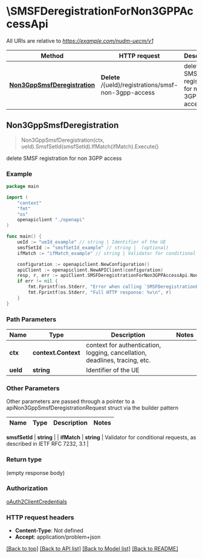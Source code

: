 # \SMSFDeregistrationForNon3GPPAccessApi

All URIs are relative to *https://example.com/nudm-uecm/v1*

Method | HTTP request | Description
------------- | ------------- | -------------
[**Non3GppSmsfDeregistration**](SMSFDeregistrationForNon3GPPAccessApi.md#Non3GppSmsfDeregistration) | **Delete** /{ueId}/registrations/smsf-non-3gpp-access | delete SMSF registration for non 3GPP access



## Non3GppSmsfDeregistration

> Non3GppSmsfDeregistration(ctx, ueId).SmsfSetId(smsfSetId).IfMatch(ifMatch).Execute()

delete SMSF registration for non 3GPP access

### Example

```go
package main

import (
    "context"
    "fmt"
    "os"
    openapiclient "./openapi"
)

func main() {
    ueId := "ueId_example" // string | Identifier of the UE
    smsfSetId := "smsfSetId_example" // string |  (optional)
    ifMatch := "ifMatch_example" // string | Validator for conditional requests, as described in IETF RFC 7232, 3.1 (optional)

    configuration := openapiclient.NewConfiguration()
    apiClient := openapiclient.NewAPIClient(configuration)
    resp, r, err := apiClient.SMSFDeregistrationForNon3GPPAccessApi.Non3GppSmsfDeregistration(context.Background(), ueId).SmsfSetId(smsfSetId).IfMatch(ifMatch).Execute()
    if err != nil {
        fmt.Fprintf(os.Stderr, "Error when calling `SMSFDeregistrationForNon3GPPAccessApi.Non3GppSmsfDeregistration``: %v\n", err)
        fmt.Fprintf(os.Stderr, "Full HTTP response: %v\n", r)
    }
}
```

### Path Parameters


Name | Type | Description  | Notes
------------- | ------------- | ------------- | -------------
**ctx** | **context.Context** | context for authentication, logging, cancellation, deadlines, tracing, etc.
**ueId** | **string** | Identifier of the UE | 

### Other Parameters

Other parameters are passed through a pointer to a apiNon3GppSmsfDeregistrationRequest struct via the builder pattern


Name | Type | Description  | Notes
------------- | ------------- | ------------- | -------------

 **smsfSetId** | **string** |  | 
 **ifMatch** | **string** | Validator for conditional requests, as described in IETF RFC 7232, 3.1 | 

### Return type

 (empty response body)

### Authorization

[oAuth2ClientCredentials](../README.md#oAuth2ClientCredentials)

### HTTP request headers

- **Content-Type**: Not defined
- **Accept**: application/problem+json

[[Back to top]](#) [[Back to API list]](../README.md#documentation-for-api-endpoints)
[[Back to Model list]](../README.md#documentation-for-models)
[[Back to README]](../README.md)

